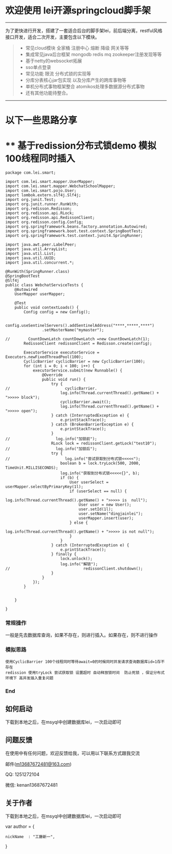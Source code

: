# 欢迎使用 lei开源springcloud脚手架

------

为了更快进行开发，搭建了一套适合后台的脚手架lei，前后端分离，restful风格接口开发，适合二次开发，主要包含以下模块。

> * 常见cloud模块  全家桶 注册中心 熔断 降级 网关等等
> * 集成常见java后台框架 mongodb  redis  mq zookeeper注册发现等等
> * 基于netty的websocket拓展
> * sso单点登录
> * 常见功能 限流 分布式锁的实现等
> * 分库分表核心jar包实现 以及分库产生的跨库事物等
> * 单机分布式事物框架整合 atomikos处理多数据源分布式事物
> * 还有其他功能待整合。

------

# 以下一些思路分享

# ** 基于redission分布式锁demo  模拟100线程同时插入

```
package com.lei.smart;

import com.lei.smart.mapper.UserMapper;
import com.lei.smart.mapper.WebchatSchoolMapper;
import com.lei.smart.pojo.User;
import lombok.extern.slf4j.Slf4j;
import org.junit.Test;
import org.junit.runner.RunWith;
import org.redisson.Redisson;
import org.redisson.api.RLock;
import org.redisson.api.RedissonClient;
import org.redisson.config.Config;
import org.springframework.beans.factory.annotation.Autowired;
import org.springframework.boot.test.context.SpringBootTest;
import org.springframework.test.context.junit4.SpringRunner;

import java.awt.peer.LabelPeer;
import java.util.ArrayList;
import java.util.List;
import java.util.UUID;
import java.util.concurrent.*;

@RunWith(SpringRunner.class)
@SpringBootTest
@Slf4j
public class WebchatServiceTests {
    @Autowired
    UserMapper userMapper;

    @Test
    public void contextLoads() {
        Config config = new Config();

        config.useSentinelServers().addSentinelAddress("****,*****,****")
                .setMasterName("mymaster");

//        CountDownLatch countDownLatch =new CountDownLatch(1);
        RedissonClient redissonClient = Redisson.create(config);

        ExecutorService executorService = Executors.newFixedThreadPool(100);
        CyclicBarrier cyclicBarrier = new CyclicBarrier(100);
        for (int i = 0; i < 100; i++) {
            executorService.submit(new Runnable() {
                @Override
                public void run() {
                    try {
//                        cyclicBarrier.
                        log.info(Thread.currentThread().getName() + ">>>>> block");
                        cyclicBarrier.await();
                        log.info(Thread.currentThread().getName() + ">>>>> open");
                    } catch (InterruptedException e) {
                        e.printStackTrace();
                    } catch (BrokenBarrierException e) {
                        e.printStackTrace();
                    }
//                    log.info("加锁前");
                    RLock lock = redissonClient.getLock("test10");
//                    log.info("加锁后");
                    try {
//                        log.info("尝试获取到分布式锁<<<<<");
                        boolean b = lock.tryLock(500, 2000, TimeUnit.MILLISECONDS);
                        log.info("获取到分布式锁<<<<<{}", b);
                        if (b) {
                            User userSelect = userMapper.selectByPrimaryKey(1l);
                            if (userSelect == null) {
                                log.info(Thread.currentThread().getName() + ">>>>> is  null");
                                User user = new User();
                                user.setId(1l);
                                user.setName("dingjainlei");
                                userMapper.insert(user);
                            } else {
                                log.info(Thread.currentThread().getName() + ">>>>> is not null");
                            }
                        }
                    } catch (InterruptedException e) {
                        e.printStackTrace();
                    } finally {
                        lock.unlock();
                        log.info("解锁");
//                                redissonClient.shutdown();
                    }
                }
            });
        }


    }

}

```

### 常规操作
一般是先去数据库查询，如果不存在，则进行插入。如果存在，则不进行操作



### 模拟思路

```
使用CyclicBarrier 100个线程同时等待await=0的时候同时并发请求查询数据库id=1存不存在
redission 使用tryLock 尝试获取锁 设置超时 自动释放锁时间  防止死锁 ，保证分布式环境下 高并发插入重复问题
```
### End






## 如何启动

下载到本地之后，在msyql中创建数据库lei，一次启动即可

## 问题反馈
在使用中有任何问题，欢迎反馈给我，可以用以下联系方式跟我交流

邮件(m13687672481@163.com)

QQ: 1251272104

微信: kenan13687672481


## 关于作者

下载到本地之后，在msyql中创建数据库lei，一次启动即可

  var author = {
  
    nickName  : "工藤新一",
    
  }
